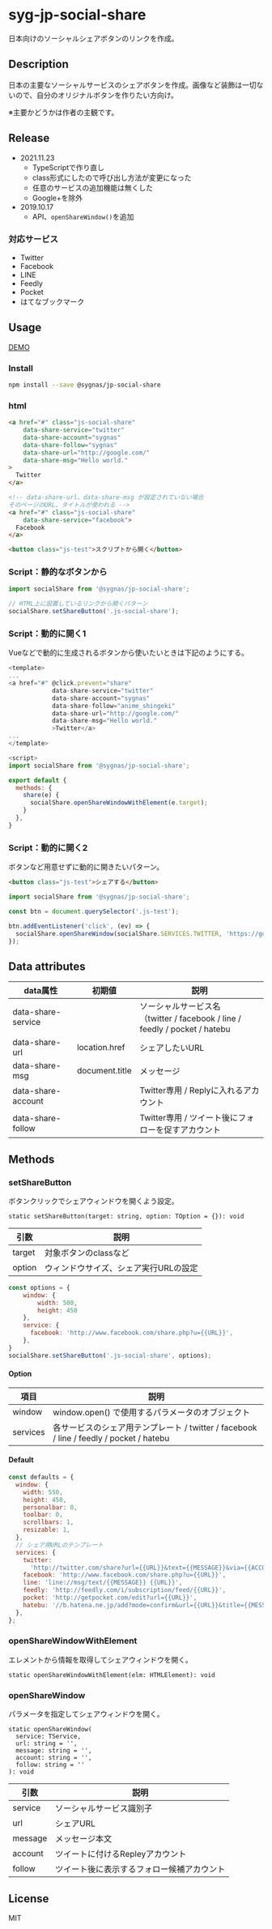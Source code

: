# syg-jp-social-share

日本向けのソーシャルシェアボタンのリンクを作成。

## Description

日本の主要なソーシャルサービスのシェアボタンを作成。画像など装飾は一切ないので、自分のオリジナルボタンを作りたい方向け。

※主要かどうかは作者の主観です。

## Release

- 2021.11.23
  - TypeScriptで作り直し
  - class形式にしたので呼び出し方法が変更になった
  - 任意のサービスの追加機能は無くした
  - Google+を除外
- 2019.10.17
  - API、`openShareWindow()`を追加


### 対応サービス

- Twitter
- Facebook
- LINE
- Feedly
- Pocket
- はてなブックマーク


## Usage

[DEMO](demo/)

### Install
```sh
npm install --save @sygnas/jp-social-share
```

### html
```html
<a href="#" class="js-social-share"
    data-share-service="twitter"
    data-share-account="sygnas"
    data-share-follow="sygnas"
    data-share-url="http://google.com/"
    data-share-msg="Hello world."
>
  Twitter
</a>

<!-- data-share-url、data-share-msg が設定されていない場合
そのページのURL、タイトルが使われる -->
<a href="#" class="js-social-share"
    data-share-service="facebook">
  Facebook
</a>

<button class="js-test">スクリプトから開く</button>
```

### Script：静的なボタンから
```JavaScript
import socialShare from '@sygnas/jp-social-share';

// HTML上に設置しているリンクから開くパターン
socialShare.setShareButton('.js-social-share');
```

### Script：動的に開く1

Vueなどで動的に生成されるボタンから使いたいときは下記のようにする。

```JavaScript
<template>
...
<a href="#" @click.prevent="share"
            data-share-service="twitter"
            data-share-account="sygnas"
            data-share-follow="anime_shingeki"
            data-share-url="http://google.com/"
            data-share-msg="Hello world."
            >Twitter</a>
...
</template>

<script>
import socialShare from '@sygnas/jp-social-share';

export default {
  methods: {
    share(e) {
      socialShare.openShareWindowWithElement(e.target);
    }
  },
}
```


### Script：動的に開く2

ボタンなど用意せずに動的に開きたいパターン。

```html
<button class="js-test">シェアする</button>
```

```JavaScript
import socialShare from '@sygnas/jp-social-share';

const btn = document.querySelector('.js-test');

btn.addEventListener('click', (ev) => {
  socialShare.openShareWindow(socialShare.SERVICES.TWITTER, 'https://google.com', 'メッセージ');
});
```

## Data attributes

| data属性 | 初期値 | 説明 |
| --- | --- | --- |
| data-share-service |  | ソーシャルサービス名<br>（twitter / facebook / line / feedly / pocket / hatebu |
| data-share-url | location.href | シェアしたいURL |
| data-share-msg | document.title | メッセージ |
| data-share-account |  | Twitter専用 / Replyに入れるアカウント |
| data-share-follow |  | Twitter専用 / ツイート後にフォローを促すアカウント |


## Methods

### setShareButton

ボタンクリックでシェアウィンドウを開くよう設定。

```
static setShareButton(target: string, option: TOption = {}): void
```

| 引数 | 説明 |
| ---- | ---- |
| target | 対象ボタンのclassなど |
| option | ウィンドウサイズ、シェア実行URLの設定 |



```javascript
const options = {
    window: {
        width: 500,
        height: 450
    },
    service: {
      facebook: 'http://www.facebook.com/share.php?u={{URL}}',
    },
}
socialShare.setShareButton('.js-social-share', options);
```

#### Option

| 項目 | 説明 |
| ---- | ---- |
| window | window.open() で使用するパラメータのオブジェクト |
| services | 各サービスのシェア用テンプレート / twitter / facebook / line / feedly / pocket / hatebu |

#### Default
```javascript
const defaults = {
  window: {
    width: 550,
    height: 450,
    personalbar: 0,
    toolbar: 0,
    scrollbars: 1,
    resizable: 1,
  },
  // シェア用URLのテンプレート
  services: {
    twitter:
      'http://twitter.com/share?url={{URL}}&text={{MESSAGE}}&via={{ACCOUNT}}&related={{FOLLOW}}',
    facebook: 'http://www.facebook.com/share.php?u={{URL}}',
    line: 'line://msg/text/{{MESSAGE}} {{URL}}',
    feedly: 'http://feedly.com/i/subscription/feed/{{URL}}',
    pocket: 'http://getpocket.com/edit?url={{URL}}',
    hatebu: '//b.hatena.ne.jp/add?mode=confirm&url={{URL}}&title={{MESSAGE}}',
  },
};
```

### openShareWindowWithElement

エレメントから情報を取得してシェアウィンドウを開く。

```
static openShareWindowWithElement(elm: HTMLElement): void
```

### openShareWindow

パラメータを指定してシェアウィンドウを開く。

```
static openShareWindow(
  service: TService,
  url: string = '',
  message: string = '',
  account: string = '',
  follow: string = ''
): void
```

| 引数 | 説明 |
| ---- | ---- |
| service | ソーシャルサービス識別子 |
| url | シェアURL |
| message | メッセージ本文 |
| account | ツイートに付けるRepleyアカウント |
| follow | ツイート後に表示するフォロー候補アカウント |




## License
MIT